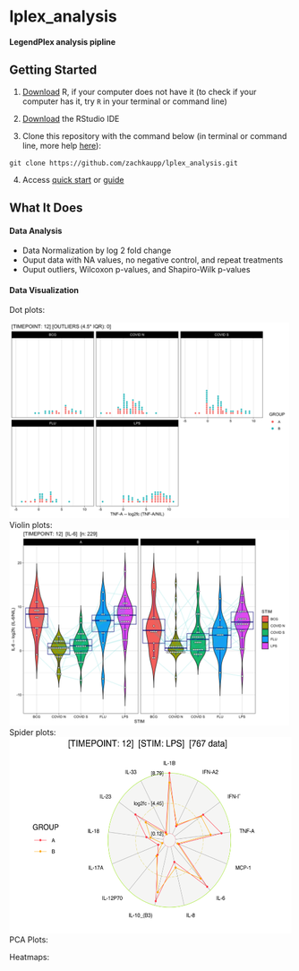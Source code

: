 # lplex_analysis
#### LegendPlex analysis pipline

## Getting Started

1.   [Download](https://cran.r-project.org/) R, if your computer does not have it (to check if your computer has it, try `R` in your terminal or command line)

2.   [Download](https://www.rstudio.com/products/rstudio/download/) the RStudio IDE

3. Clone this repository with the command below (in terminal or command line, more help [here](https://docs.github.com/en/repositories/creating-and-managing-repositories/cloning-a-repository)):
```
git clone https://github.com/zachkaupp/lplex_analysis.git
```

4. Access [quick start](https://github.com/zachkaupp/lplex_analysis/blob/main/docs/quick_start.md) or [guide](https://github.com/zachkaupp/lplex_analysis/blob/main/docs/guide.md)


## What It Does

#### Data Analysis
- Data Normalization by log 2 fold change
- Ouput data with NA values, no negative control, and repeat treatments
- Ouput outliers, Wilcoxon p-values, and Shapiro-Wilk p-values

#### Data Visualization
Dot plots:

<img src="/assets/img/example_dot.png" alt="dot plot" style="height: 350px; width:500px;"/>
Violin plots:

<img src="/assets/img/example_violin.png" alt="violin plot" style="height: 350px; width:500px;"/>
Spider plots:

<img src="/assets/img/example_spider.png" alt="spider plot" style="height: 350px; width:550px;"/>
PCA Plots:


Heatmaps:

